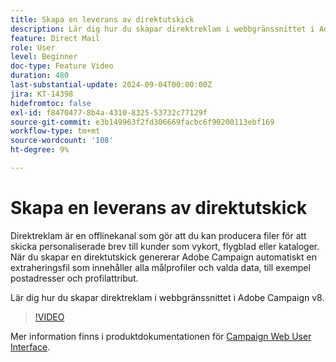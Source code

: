 ```yaml
---
title: Skapa en leverans av direktutskick
description: Lär dig hur du skapar direktreklam i webbgränssnittet i Adobe Campaign v8.
feature: Direct Mail
role: User
level: Beginner
doc-type: Feature Video
duration: 480
last-substantial-update: 2024-09-04T00:00:00Z
jira: KT-14398
hidefromtoc: false
exl-id: f8470477-8b4a-4310-8325-53732c77129f
source-git-commit: e3b149963f2fd306669facbc6f90200113ebf169
workflow-type: tm+mt
source-wordcount: '108'
ht-degree: 9%

---
```


# Skapa en leverans av direktutskick

Direktreklam är en offlinekanal som gör att du kan producera filer för att skicka personaliserade brev till kunder som vykort, flygblad eller kataloger. När du skapar en direktutskick genererar Adobe Campaign automatiskt en extraheringsfil som innehåller alla målprofiler och valda data, till exempel postadresser och profilattribut.

Lär dig hur du skapar direktreklam i webbgränssnittet i Adobe Campaign v8.

>[!VIDEO](https://video.tv.adobe.com/v/3451787/?learn=on&captions=swe)

Mer information finns i produktdokumentationen för [Campaign Web User Interface](https://experienceleague.adobe.com/sv/docs/campaign-web/v8/msg/direct-mail/gs-direct-mail).
